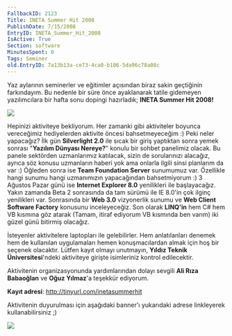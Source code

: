 ```yaml
---
FallbackID: 2123
Title: INETA Summer Hit 2008
PublishDate: 7/15/2008
EntryID: INETA_Summer_Hit_2008
IsActive: True
Section: software
MinutesSpent: 0
Tags: Seminer
old.EntryID: 7a13b13a-ce73-4ca0-b106-5da96c78a08c
---
```

Yaz aylarının seminerler ve eğitimler açısından biraz sakin geçtiğinin
farkındayım. Bu nedenle bir süre önce ayaklanarak tatile gidemeyen
yazılımcılara bir hafta sonu dopingi hazırladık; **INETA Summer Hit
2008!**

![](http://cdn.daron.yondem.com/assets/2123/14072008_1.jpg)

Hepinizi aktiviteye bekliyorum. Her zamanki gibi aktiviteler boyunca
vereceğimiz hediyelerden aktivite öncesi bahsetmeyeceğim :) Peki neler
yapacağız? İlk gün **Silverlight 2.0** ile sıcak bir giriş yaptıktan
sonra yemek sonrası "**Yazılım Dünyası Nereye?**" konulu bir sohbet
panelimiz olacak. Bu panele sektörden uzmanlarımız katılacak, sizin de
sorularınızı alacağız, ayrıca söz konusu uzmanların haberi yok ama
onlarla ilgili sinsi planlarım da var :) Öğleden sonra ise **Team
Foundation Server** sunumumuz var. Özellikle hangi sunumu hangi
uzmanımızın yapacağından bahsetmiyorum :) 3 Ağustos Pazar günü ise
**Internet Explorer 8.0** yenilikleri ile başlayacağız. Yakın zamanda
Beta 2 sonrasında da tam sürümü ile IE 8.0'in çok ilginç yenilikleri
var. Sonrasında bir **Web 3.0** vizyonerlik sunumu ve **Web Client
Software Factory** konusunu inceleyeceğiz. Son olarak **LINQ'in** hem
C\# hem VB kısmına göz atarak (Tamam, itiraf ediyorum VB kısmında ben
varım) iki güzel günü bitirmiş olacağız.

İsteyenler aktivitelere laptopları ile gelebilirler. Hem anlatılanları
denemek hem de kullanılan uygulamaları hemen konuşmacılardan almak için
hoş bir seçenek olacaktır. Lütfen kayıt olmayı unutmayın, **Yıldız
Teknik Üniversitesi**'ndeki aktiviteye girişte isimleriniz kontrol
edilecektir.

Aktivitenin organizasyonunda yardımlarından dolayı sevgili **Ali Rıza
Babaoğlan** ve **Oğuz Yılmaz**'a teşekkür ediyorum.

**Kayıt adresi**: <http://tinyurl.com/inetasummerhit>

Aktivitenin duyurulması için aşağıdaki banner'ı yukarıdaki adrese
linkleyerek kullanabilirsiniz ;)

![](http://cdn.daron.yondem.com/assets/2123/inetasummerhit2008_46860.jpg)


